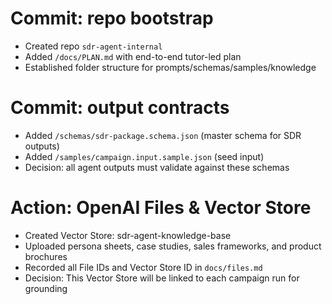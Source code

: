 # Commit: repo bootstrap
- Created repo `sdr-agent-internal`
- Added `/docs/PLAN.md` with end-to-end tutor-led plan
- Established folder structure for prompts/schemas/samples/knowledge

# Commit: output contracts
- Added `/schemas/sdr-package.schema.json` (master schema for SDR outputs)
- Added `/samples/campaign.input.sample.json` (seed input)
- Decision: all agent outputs must validate against these schemas

# Action: OpenAI Files & Vector Store
- Created Vector Store: sdr-agent-knowledge-base
- Uploaded persona sheets, case studies, sales frameworks, and product brochures
- Recorded all File IDs and Vector Store ID in `docs/files.md`
- Decision: This Vector Store will be linked to each campaign run for grounding

